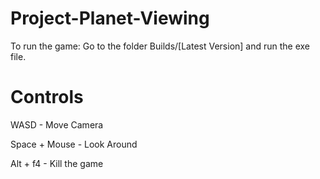 # Project-Planet-Viewing
To run the game: Go to the folder Builds/[Latest Version] and run the exe file.

# Controls
WASD - Move Camera

Space + Mouse - Look Around

Alt + f4 - Kill the game
